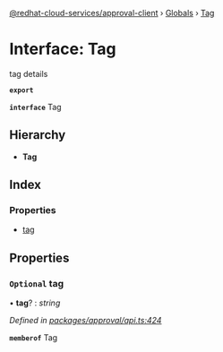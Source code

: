 [@redhat-cloud-services/approval-client](../README.md) › [Globals](../globals.md) › [Tag](tag.md)

# Interface: Tag

tag details

**`export`** 

**`interface`** Tag

## Hierarchy

* **Tag**

## Index

### Properties

* [tag](tag.md#optional-tag)

## Properties

### `Optional` tag

• **tag**? : *string*

*Defined in [packages/approval/api.ts:424](https://github.com/RedHatInsights/javascript-clients/blob/master/packages/approval/api.ts#L424)*

**`memberof`** Tag
